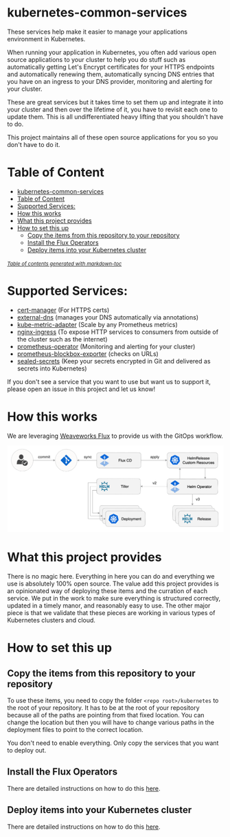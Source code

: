 # kubernetes-common-services
These services help make it easier to manage your applications environment in Kubernetes.

When running your application in Kubernetes, you often add various open source applications to your cluster to help you do stuff such as automatically getting Let's Encrypt certificates for your HTTPS endpoints and automatically renewing them, automatically syncing DNS entries that you have on an ingress to your DNS provider, monitoring and alerting for your cluster.  

These are great services but it takes time to set them up and integrate it into your cluster and then over the lifetime of it, you have to revisit each one to update them.  This is all undifferentiated heavy lifting that you shouldn't have to do.

This project maintains all of these open source applications for you so you don't have to do it.

# Table of Content
- [kubernetes-common-services](#kubernetes-common-services)
- [Table of Content](#table-of-content)
- [Supported Services:](#supported-services-)
- [How this works](#how-this-works)
- [What this project provides](#what-this-project-provides)
- [How to set this up](#how-to-set-this-up)
  * [Copy the items from this repository to your repository](#copy-the-items-from-this-repository-to-your-repository)
  * [Install the Flux Operators](#install-the-flux-operators)
  * [Deploy items into your Kubernetes cluster](#deploy-items-into-your-kubernetes-cluster)

<small><i><a href='http://ecotrust-canada.github.io/markdown-toc/'>Table of contents generated with markdown-toc</a></i></small>




# Supported Services:

* [cert-manager](https://github.com/jetstack/cert-manager) (For HTTPS certs)
* [external-dns](https://github.com/helm/charts/tree/master/stable/external-dns) (manages your DNS automatically via annotations)
* [kube-metric-adapter](https://github.com/zalando-incubator/kube-metrics-adapter) (Scale by any Prometheus metrics)
* [nginx-ingress](https://github.com/helm/charts/tree/master/stable/nginx-ingress) (To expose HTTP services to consumers from outside of the cluster such as the internet)
* [prometheus-operator](https://github.com/helm/charts/tree/master/stable/prometheus-operator) (Monitoring and alerting for your cluster)
* [prometheus-blockbox-exporter](https://github.com/prometheus/blackbox_exporter) (checks on URLs)
* [sealed-secrets](https://github.com/bitnami-labs/sealed-secrets) (Keep your secrets encrypted in Git and delivered as secrets into Kubernetes)

If you don't see a service that you want to use but want us to support it, please open an issue in this project and let us know!

# How this works
We are leveraging [Weaveworks Flux](https://github.com/fluxcd/flux) to provide us with the GitOps workflow.  

![Weaveworks flux operator](./docs/images/fluxcd-helm-operator-diagram.png "Weaveworks Flux Operator")

# What this project provides
There is no magic here.  Everything in here you can do and everything we use is absolutely 100% open source.  The value add this project provides is an opinionated way of deploying these items and the curration of each service.  We put in the work to make sure everything is structured correctly, updated in a timely manor, and reasonably easy to use.  The other major piece is that we validate that these pieces are working in various types of Kubernetes clusters and cloud.  

# How to set this up

## Copy the items from this repository to your repository
To use these items, you need to copy the folder `<repo root>/kubernetes` to the root of your repository.  It has to be at the root of your repository because all of the paths are pointing from that fixed location.  You can change the location but then you will have to change various paths in the deployment files to point to the correct location.

You don't need to enable everything.  Only copy the services that you want to deploy out.

## Install the Flux Operators

There are detailed instructions on how to do this [here](./kubernetes/helm/flux/).

## Deploy items into your Kubernetes cluster

There are detailed instructions on how to do this [here](./kubernetes/flux/).

